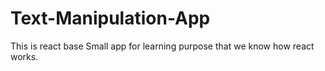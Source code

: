 # Text-Manipulation-App
This is react base Small app for learning purpose that we know how react works.

